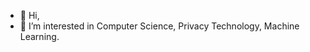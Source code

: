- 👋 Hi,
- 👀 I’m interested in Computer Science, Privacy Technology, Machine Learning.

<!---
ririri0/ririri0 is a ✨ special ✨ repository because its `README.md` (this file) appears on your GitHub profile.
You can click the Preview link to take a look at your changes.
--->
